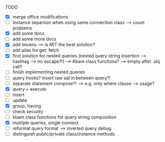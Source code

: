 TODO
- [x] merge office modifications
- [ ] Instance separtion when using same connection class --> count problems
- [x] add some docs
- [ ] add some more docs
- [x] add lincens --> is MIT the best solution?
- [ ] add alias for get: fetch
- [x] find solution for nested queries (nested query string insertion --> hashtag --> no escape?!) --> Kbam class functions? --> empty after .slq call?
- [ ] finish implementing nested queries
- [ ] query hooks? insert raw sql in between query?!
- [ ] separate statement compose?! --> e.g. only where clause --> usage?
- [x] query + execute
- [ ] insert
- [ ] update
- [x] group, having
- [ ] check security
- [ ] kbam class functions for query string composition
- [x] multiple queries, single connect
- [ ] reformat query format --> inverted query debug
- [ ] distinguish public/private class/instance methods